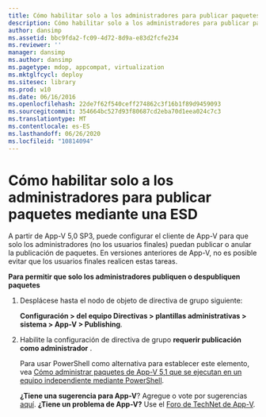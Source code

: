 ```yaml
---
title: Cómo habilitar solo a los administradores para publicar paquetes mediante una ESD
description: Cómo habilitar solo a los administradores para publicar paquetes mediante una ESD
author: dansimp
ms.assetid: bbc9fda2-fc09-4d72-8d9a-e83d2fcfe234
ms.reviewer: ''
manager: dansimp
ms.author: dansimp
ms.pagetype: mdop, appcompat, virtualization
ms.mktglfcycl: deploy
ms.sitesec: library
ms.prod: w10
ms.date: 06/16/2016
ms.openlocfilehash: 22de7f62f540ceff274862c3f16b1f89d9459093
ms.sourcegitcommit: 354664bc527d93f80687cd2eba70d1eea024c7c3
ms.translationtype: MT
ms.contentlocale: es-ES
ms.lasthandoff: 06/26/2020
ms.locfileid: "10814094"
---
```

# Cómo habilitar solo a los administradores para publicar paquetes mediante una ESD


A partir de App-V 5,0 SP3, puede configurar el cliente de App-V para que solo los administradores (no los usuarios finales) puedan publicar o anular la publicación de paquetes. En versiones anteriores de App-V, no es posible evitar que los usuarios finales realicen estas tareas.

**Para permitir que solo los administradores publiquen o despubliquen paquetes**

1.  Desplácese hasta el nodo de objeto de directiva de grupo siguiente:

    **Configuración &gt; del equipo Directivas &gt; plantillas administrativas &gt; sistema &gt; App-V &gt; Publishing**.

2.  Habilite la configuración de directiva de grupo **requerir publicación como administrador** .

    Para usar PowerShell como alternativa para establecer este elemento, vea [Cómo administrar paquetes de App-V 5,1 que se ejecutan en un equipo independiente mediante PowerShell](how-to-manage-app-v-51-packages-running-on-a-stand-alone-computer-by-using-powershell.md#bkmk-admins-pub-pkgs).

    **¿Tiene una sugerencia para App-V**? Agregue o vote por sugerencias [aquí](http://appv.uservoice.com/forums/280448-microsoft-application-virtualization). **¿Tiene un problema de App-V?** Use el [Foro de TechNet de App-V](https://social.technet.microsoft.com/Forums/home?forum=mdopappv).

 

 





